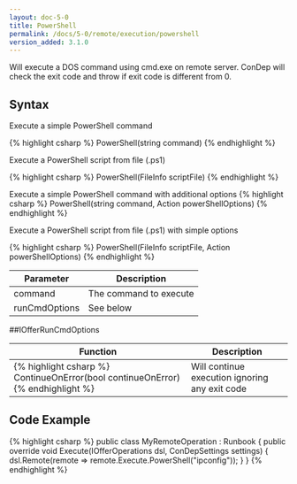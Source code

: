 ```yaml
---
layout: doc-5-0
title: PowerShell
permalink: /docs/5-0/remote/execution/powershell
version_added: 3.1.0
---
```


Will execute a DOS command using cmd.exe on remote server. ConDep will check the exit code and throw if exit code is different from 0.

## Syntax

Execute a simple PowerShell command

{% highlight csharp %}
PowerShell(string command)
{% endhighlight %}

Execute a PowerShell script from file (.ps1)

{% highlight csharp %}
PowerShell(FileInfo scriptFile)
{% endhighlight %}

Execute a simple PowerShell command with additional options
{% highlight csharp %}
PowerShell(string command, Action<IOfferPowerShellOptions> powerShellOptions)
{% endhighlight %}

Execute a PowerShell script from file (.ps1) with simple options

{% highlight csharp %}
PowerShell(FileInfo scriptFile, Action<IOfferPowerShellOptions> powerShellOptions)
{% endhighlight %}

<table>
	<thead>
		<tr>
			<th>Parameter</th>
			<th>Description</th>
		</tr>
	</thead>
	<tbody>
		<tr>
			<td>command</td>
			<td>The command to execute</td>
		</tr>
		<tr>
			<td>runCmdOptions</td>
			<td>See below</td>
		</tr>
	</tbody>
</table>

##IOfferRunCmdOptions

<table>
	<thead>
		<tr>
			<th>Function</th>
			<th>Description</th>
		</tr>
	</thead>
	<tbody>
		<tr>
			<td>
{% highlight csharp %}
ContinueOnError(bool continueOnError)
{% endhighlight %}
			</td>
			<td>
				Will continue execution ignoring any exit code
			</td>
		</tr>
	</tbody>
</table>

## Code Example

{% highlight csharp %}
public class MyRemoteOperation : Runbook
{
    public override void Execute(IOfferOperations dsl, ConDepSettings settings)
    {
        dsl.Remote(remote => remote.Execute.PowerShell("ipconfig"));
    }
}
{% endhighlight %}

